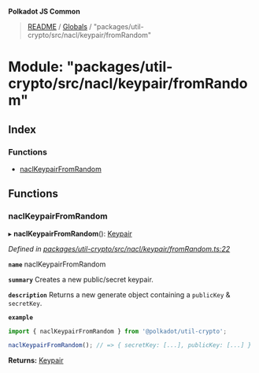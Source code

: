 **Polkadot JS Common**

> [README](../README.md) / [Globals](../globals.md) / "packages/util-crypto/src/nacl/keypair/fromRandom"

# Module: "packages/util-crypto/src/nacl/keypair/fromRandom"

## Index

### Functions

* [naclKeypairFromRandom](_packages_util_crypto_src_nacl_keypair_fromrandom_.md#naclkeypairfromrandom)

## Functions

### naclKeypairFromRandom

▸ **naclKeypairFromRandom**(): [Keypair](../interfaces/_packages_util_crypto_src_types_.keypair.md)

*Defined in [packages/util-crypto/src/nacl/keypair/fromRandom.ts:22](https://github.com/polkadot-js/common/blob/aff78c2e/packages/util-crypto/src/nacl/keypair/fromRandom.ts#L22)*

**`name`** naclKeypairFromRandom

**`summary`** Creates a new public/secret keypair.

**`description`** 
Returns a new generate object containing a `publicKey` & `secretKey`.

**`example`** 
<BR>

```javascript
import { naclKeypairFromRandom } from '@polkadot/util-crypto';

naclKeypairFromRandom(); // => { secretKey: [...], publicKey: [...] }
```

**Returns:** [Keypair](../interfaces/_packages_util_crypto_src_types_.keypair.md)
